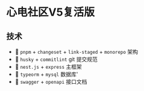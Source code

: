 # 心电社区V5复活版

## 技术

- 🥣 `pnpm` + `changeset` + `link-staged` + `monorepo` 架构
- 🍕 `husky` + `commitlint` git 提交规范
- 🍪 `nest.js` + `express` 主框架
- 🧁 `typeorm` + `mysql` 数据库'
- 🍩 `swagger` + `openapi` 接口文档
